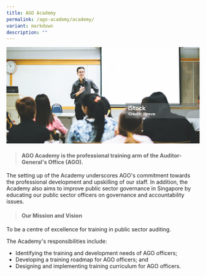 ```yaml
---
title: AGO Academy
permalink: /ago-academy/academy/
variant: markdown
description: ""
---
```

![](/images/banner_academy.png)

>#### **AGO Academy is the professional training arm of the Auditor-General's Office (AGO).**

The setting up of the Academy underscores AGO's commitment towards the professional development and upskilling of our staff. In addition, the Academy also aims to improve public sector governance in Singapore by educating our public sector officers on governance and accountability issues.

> #### **Our Mission and Vision**

To be a centre of excellence for training in public sector auditing.

The Academy's responsibilities include:
* Identifying the training and development needs of AGO officers;
* Developing a training roadmap for AGO officers; and
* Designing and implementing training curriculum for AGO officers.
